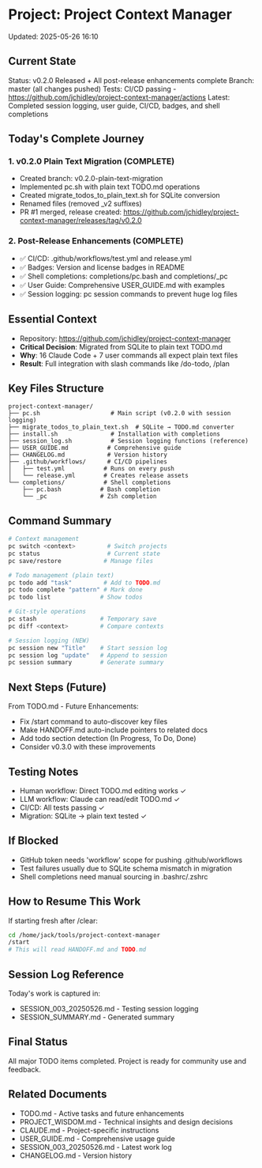 # Project: Project Context Manager
Updated: 2025-05-26 16:10

## Current State
Status: v0.2.0 Released + All post-release enhancements complete
Branch: master (all changes pushed)
Tests: CI/CD passing - https://github.com/jchidley/project-context-manager/actions
Latest: Completed session logging, user guide, CI/CD, badges, and shell completions

## Today's Complete Journey

### 1. v0.2.0 Plain Text Migration (COMPLETE)
- Created branch: v0.2.0-plain-text-migration
- Implemented pc.sh with plain text TODO.md operations
- Created migrate_todos_to_plain_text.sh for SQLite conversion
- Renamed files (removed _v2 suffixes)
- PR #1 merged, release created: https://github.com/jchidley/project-context-manager/releases/tag/v0.2.0

### 2. Post-Release Enhancements (COMPLETE)
- ✅ CI/CD: .github/workflows/test.yml and release.yml
- ✅ Badges: Version and license badges in README
- ✅ Shell completions: completions/pc.bash and completions/_pc
- ✅ User Guide: Comprehensive USER_GUIDE.md with examples
- ✅ Session logging: pc session commands to prevent huge log files

## Essential Context
- Repository: https://github.com/jchidley/project-context-manager
- **Critical Decision**: Migrated from SQLite to plain text TODO.md
- **Why**: 16 Claude Code + 7 user commands all expect plain text files
- **Result**: Full integration with slash commands like /do-todo, /plan

## Key Files Structure
```
project-context-manager/
├── pc.sh                    # Main script (v0.2.0 with session logging)
├── migrate_todos_to_plain_text.sh  # SQLite → TODO.md converter
├── install.sh               # Installation with completions
├── session_log.sh           # Session logging functions (reference)
├── USER_GUIDE.md           # Comprehensive guide
├── CHANGELOG.md            # Version history
├── .github/workflows/      # CI/CD pipelines
│   ├── test.yml           # Runs on every push
│   └── release.yml        # Creates release assets
└── completions/           # Shell completions
    ├── pc.bash           # Bash completion
    └── _pc               # Zsh completion
```

## Command Summary
```bash
# Context management
pc switch <context>         # Switch projects
pc status                   # Current state
pc save/restore            # Manage files

# Todo management (plain text)
pc todo add "task"         # Add to TODO.md
pc todo complete "pattern" # Mark done
pc todo list              # Show todos

# Git-style operations
pc stash                  # Temporary save
pc diff <context>         # Compare contexts

# Session logging (NEW)
pc session new "Title"    # Start session log
pc session log "update"   # Append to session
pc session summary        # Generate summary
```

## Next Steps (Future)
From TODO.md - Future Enhancements:
- Fix /start command to auto-discover key files
- Make HANDOFF.md auto-include pointers to related docs
- Add todo section detection (In Progress, To Do, Done)
- Consider v0.3.0 with these improvements

## Testing Notes
- Human workflow: Direct TODO.md editing works ✓
- LLM workflow: Claude can read/edit TODO.md ✓
- CI/CD: All tests passing ✓
- Migration: SQLite → plain text tested ✓

## If Blocked
- GitHub token needs 'workflow' scope for pushing .github/workflows
- Test failures usually due to SQLite schema mismatch in migration
- Shell completions need manual sourcing in .bashrc/.zshrc

## How to Resume This Work
If starting fresh after /clear:
```bash
cd /home/jack/tools/project-context-manager
/start
# This will read HANDOFF.md and TODO.md
```

## Session Log Reference
Today's work is captured in:
- SESSION_003_20250526.md - Testing session logging
- SESSION_SUMMARY.md - Generated summary

## Final Status
All major TODO items completed. Project is ready for community use and feedback.

## Related Documents
- TODO.md - Active tasks and future enhancements
- PROJECT_WISDOM.md - Technical insights and design decisions
- CLAUDE.md - Project-specific instructions
- USER_GUIDE.md - Comprehensive usage guide
- SESSION_003_20250526.md - Latest work log
- CHANGELOG.md - Version history
